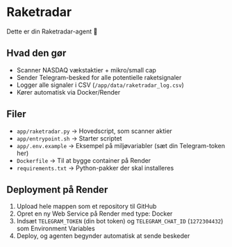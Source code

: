 # Raketradar

Dette er din Raketradar-agent 🚀

## Hvad den gør
- Scanner NASDAQ vækstaktier + mikro/small cap
- Sender Telegram-besked for alle potentielle raketsignaler
- Logger alle signaler i CSV (`/app/data/raketradar_log.csv`)
- Kører automatisk via Docker/Render

## Filer
- `app/raketradar.py` → Hovedscript, som scanner aktier
- `app/entrypoint.sh` → Starter scriptet
- `app/.env.example` → Eksempel på miljøvariabler (sæt din Telegram-token her)
- `Dockerfile` → Til at bygge container på Render
- `requirements.txt` → Python-pakker der skal installeres

## Deployment på Render
1. Upload hele mappen som et repository til GitHub
2. Opret en ny Web Service på Render med type: Docker
3. Indsæt `TELEGRAM_TOKEN` (din bot token) og `TELEGRAM_CHAT_ID` (`1272304432`) som Environment Variables
4. Deploy, og agenten begynder automatisk at sende beskeder
